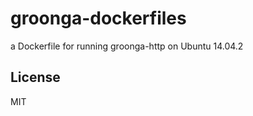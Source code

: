 groonga-dockerfiles
====================

a Dockerfile for running groonga-http on Ubuntu 14.04.2

## License

MIT
